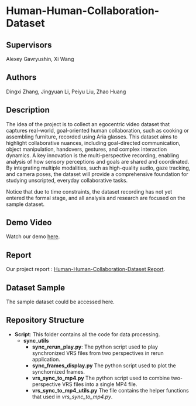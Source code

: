 # Human-Human-Collaboration-Dataset

## Supervisors
Alexey Gavryushin, Xi Wang

## Authors
Dingxi Zhang, Jingyuan Li, Peiyu Liu, Zhao Huang

## Description
The idea of the project is to collect an egocentric video dataset that captures real-world, goal-oriented human collaboration, such as cooking or assembling furniture, recorded using Aria glasses. This dataset aims to highlight collaborative nuances, including goal-directed communication, object manipulation, handovers, gestures, and complex interaction dynamics. A key innovation is the multi-perspective recording, enabling analysis of how sensory perceptions and goals are shared and coordinated. By integrating multiple modalities, such as high-quality audio, gaze tracking, and camera poses, the dataset will provide a comprehensive foundation for studying unscripted, everyday collaborative tasks.

Notice that due to time constraints, the dataset recording has not yet entered the formal stage, and all analysis and research are focused on the sample dataset.


## Demo Video
Watch our demo [here](https://drive.google.com/file/d/1IA7z-bVj_ICkt2waLHLmhnHb4-S0ceKt/view?usp=sharing).

## Report

Our project report : [Human-Human-Collaboration-Dataset Report](Report/Human-Collaboration-Dataset.pdf).

## Dataset Sample

The sample dataset could be accessed here.

## Repository Structure

* **Script**: This folder contains all the code for data processing.
    * **sync_utils**
        * **sync_rerun_play.py**: The python script used to play synchronized VRS files from two perspectives in rerun application.
        * **sync_frames_display.py** The python script used to plot the synchornized frames.
        * **vrs_sync_to_mp4.py** The python script used to combine two-perspective VRS files into a single MP4 file.
        * **vrs_sync_to_mp4_utils.py** The file contains the helper functions that used in *vrs_sync_to_mp4.py*.








